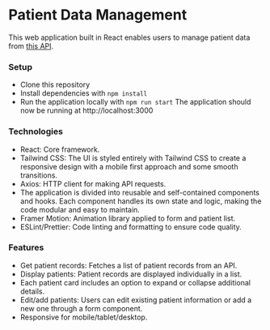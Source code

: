 # Patient Data Management 
This web application built in React enables users to manage patient data from [this API](https://63bedcf7f5cfc0949b634fc8.mockapi.io/users).

### Setup 

- Clone this repository
- Install dependencies with `npm install`
- Run the application locally with `npm run start` 
The application should now be running at http://localhost:3000

### Technologies

- React: Core framework.
- Tailwind CSS: The UI is styled entirely with Tailwind CSS to create a responsive design with a mobile first approach and some smooth transitions. 
- Axios: HTTP client for making API requests.
- The application is divided into reusable and self-contained components and hooks. Each component handles its own state and logic, making the code modular and easy to maintain.
- Framer Motion: Animation library applied to form and patient list. 
- ESLint/Prettier: Code linting and formatting to ensure code quality.


### Features 
- Get patient records: Fetches a list of patient records from an API.
- Display patients: Patient records are displayed individually in a list.
- Each patient card includes an option to expand or collapse additional details.
- Edit/add patients: Users can edit existing patient information or add a new one through a form component.
- Responsive for mobile/tablet/desktop.